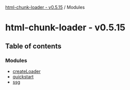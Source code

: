 [html-chunk-loader - v0.5.15](README.md) / Modules

# html-chunk-loader - v0.5.15

## Table of contents

### Modules

- [createLoader](modules/createLoader.md)
- [quickstart](modules/quickstart.md)
- [ssg](modules/ssg.md)

